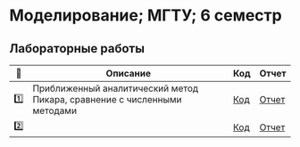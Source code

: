 # Моделирование; МГТУ; 6 семестр

## Лабораторные работы

| :1234: | Описание | Код | Отчет |
| --- | --- | --- | --- |
| :one: | Приближенный аналитический метод Пикара, сравнение с численными методами | [Код](https://github.com/timoninas/scientific-modelling/blob/master/lab_01/lab_01.py) | [Отчет](https://github.com/timoninas/scientific-modelling/blob/master/lab_01.pdf) |
| :two: |  | [Код]() | [Отчет]() |

